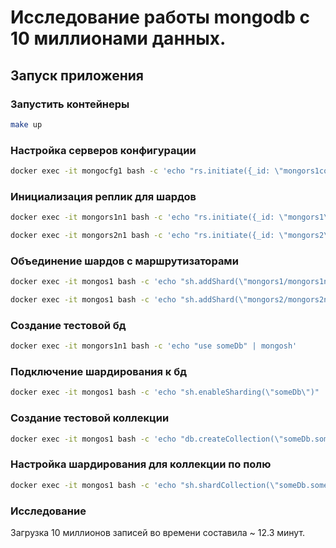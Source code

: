# Исследование работы mongodb с 10 миллионами данных.

## Запуск приложения

### Запустить контейнеры

```bash
make up
```

### Настройка серверов конфигурации

```bash
docker exec -it mongocfg1 bash -c 'echo "rs.initiate({_id: \"mongors1conf\", configsvr: true, members: [{_id: 0, host: \"mongocfg1\"}, {_id: 1, host: \"mongocfg2\"}, {_id: 2, host: \"mongocfg3\"}]})" | mongosh'
```

### Инициализация реплик для шардов

```bash
docker exec -it mongors1n1 bash -c 'echo "rs.initiate({_id: \"mongors1\", members: [{_id: 0, host: \"mongors1n1\"}, {_id: 1, host: \"mongors1n2\"}, {_id: 2, host: \"mongors1n3\"}]})" | mongosh'
```

```bash
docker exec -it mongors2n1 bash -c 'echo "rs.initiate({_id: \"mongors2\", members: [{_id: 0, host: \"mongors2n1\"}, {_id: 1, host: \"mongors2n2\"}, {_id: 2, host: \"mongors2n3\"}]})" | mongosh'
```

### Объединение шардов с маршрутизаторами

```bash
docker exec -it mongos1 bash -c 'echo "sh.addShard(\"mongors1/mongors1n1\")" | mongosh'
```

```bash
docker exec -it mongos1 bash -c 'echo "sh.addShard(\"mongors2/mongors2n1\")" | mongosh'
```

### Создание тестовой бд

```bash
docker exec -it mongors1n1 bash -c 'echo "use someDb" | mongosh'
```

### Подключение шардирования к бд
```bash
docker exec -it mongos1 bash -c 'echo "sh.enableSharding(\"someDb\")" | mongosh'
```

### Создание тестовой коллекции
```bash
docker exec -it mongos1 bash -c 'echo "db.createCollection(\"someDb.someCollection\")" | mongosh'
```

### Настройка шардирования для коллекции по полю
```bash
docker exec -it mongos1 bash -c 'echo "sh.shardCollection(\"someDb.someCollection\", {\"someField\": \"hashed\"})" | mongosh'
```


### Исследование

Загрузка 10 миллионов записей во времени составила ~ 12.3 минут.